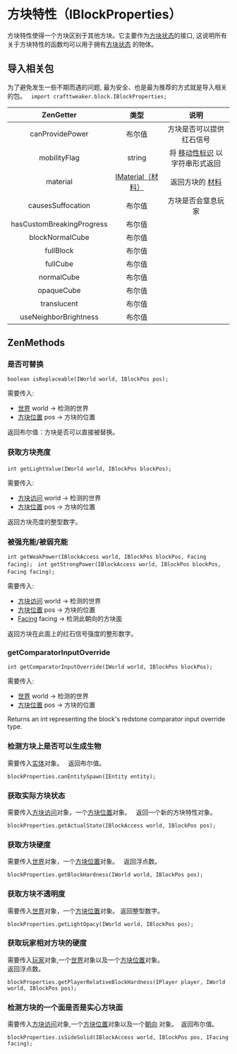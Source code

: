 # 方块特性（IBlockProperties）

方块特性使得一个方块区别于其他方块。它主要作为[方块状态](IBlockState)的接口, 这说明所有关于方块特性的函数均可以用于拥有[方块状态](IBlockState) 的物体。

## 导入相关包
为了避免发生一些不期而遇的问题, 最为安全、也是最为推荐的方式就是导入相关的包。  
`import crafttweaker.block.IBlockProperties;`

|         ZenGetter         |              类型              |                      说明                       |
| :-----------------------: | :----------------------------: | :---------------------------------------------: |
|      canProvidePower      |             布尔值             |            方块是否可以提供红石信号             |
|       mobilityFlag        |             string             | 将 [移动性标识](IMobilityFlag) 以字符串形式返回 |
|         material          | [IMaterial（材料）](IMaterial) |          返回方块的 [材料](IMaterial)           |
|     causesSuffocation     |             布尔值             |               方块是否会窒息玩家                |
| hasCustomBreakingProgress |             布尔值             |                                                 |
|      blockNormalCube      |             布尔值             |                                                 |
|         fullBlock         |             布尔值             |                                                 |
|         fullCube          |             布尔值             |                                                 |
|        normalCube         |             布尔值             |                                                 |
|        opaqueCube         |             布尔值             |                                                 |
|        translucent        |             布尔值             |                                                 |
|   useNeighborBrightness   |             布尔值             |                                                 |

## ZenMethods
### 是否可替换
`boolean isReplaceable(IWorld world, IBlockPos pos);`  

需要传入:

- [世界](/Vanilla/World/IWorld) world → 检测的世界
- [方块位置](/Vanilla/World/IBlockPos) pos → 方块的位置

返回布尔值：方块是否可以直接被替换。


### 获取方块亮度
`int getLightValue(IWorld world, IBlockPos blockPos);`  

需要传入:

- [方块访问](/Vanilla/World/IBlockAccess) world → 检测的世界
- [方块位置](/Vanilla/World/IBlockPos) pos → 方块的位置

返回方块亮度的整型数字。

### 被强充能/被弱充能
`int getWeakPower(IBlockAccess world, IBlockPos blockPos, Facing facing);`  
`int getStrongPower(IBlockAccess world, IBlockPos blockPos, Facing facing);`  

需要传入:

- [方块访问](/Vanilla/World/IBlockAccess) world → 检测的世界
- [方块位置](/Vanilla/World/IBlockPos) pos → 方块的位置
- [Facing](/Vanilla/World/Facing) facing → 检测此朝向的方块面

返回方块在此面上的红石信号强度的整形数字。

### getComparatorInputOverride
`int getComparatorInputOverride(IWorld world, IBlockPos blockPos);`

需要传入:

- [世界](/Vanilla/World/IWorld) world → 检测的世界
- [方块位置](/Vanilla/World/IBlockPos) pos → 方块的位置

Returns an int representing the block's redstone comparator input override type.


### 检测方块上是否可以生成生物

需要传入[实体](/Vanilla/Entities/IEntity)对象。  
返回布尔值。
```
blockProperties.canEntitySpawn(IEntity entity);
```

### 获取实际方块状态

需要传入[方块访问](/Vanilla/World/IBlockAccess)对象，一个[方块位置](/Vanilla/World/IBlockPos)对象。  
返回一个新的方块特性对象。

```
blockProperties.getActualState(IBlockAccess world, IBlockPos pos);
```

### 获取方块硬度

需要传入[世界](/Vanilla/World/IWorld)对象，一个[方块位置](/Vanilla/World/IBlockPos)对象。  
返回浮点数。
```
blockProperties.getBlockHardness(IWorld world, IBlockPos pos);
```

### 获取方块不透明度

需要传入[世界](/Vanilla/World/IWorld)对象，一个[方块位置](/Vanilla/World/IBlockPos)对象。
返回整型数字。
```
blockProperties.getLightOpacy(IWorld world, IBlockPos pos);
```

### 获取玩家相对方块的硬度

需要传入[玩家](/Vanilla/Players/IPlayer)对象,一个[世界](/Vanilla/World/IWorld)对象以及一个[方块位置](/Vanilla/World/IBlockPos)对象。  
返回浮点数。
```
blockProperties.getPlayerRelativeBlockHardness(IPlayer player, IWorld world, IBlockPos pos);
```

### 检测方块的一个面是否是实心方块面

需要传入[方块访问](/Vanilla/World/IBlockAccess)对象,一个[方块位置](/Vanilla/World/IBlockPos)对象以及一个[朝向](/Vanilla/World/IFacing) 对象。 
返回布尔值。
```
blockProperties.isSideSolid(IBlockAccess world, IBlockPos pos, IFacing facing);
```
